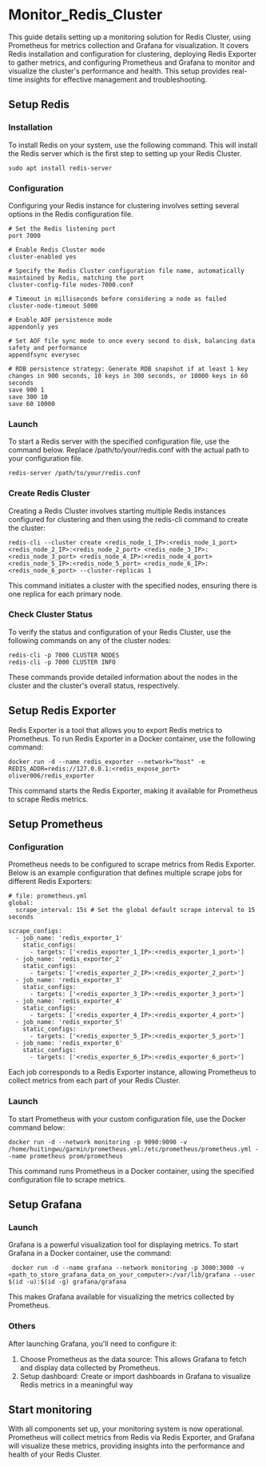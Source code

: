 # Monitor_Redis_Cluster
This guide details setting up a monitoring solution for Redis Cluster, using Prometheus for metrics collection and Grafana for visualization. It covers Redis installation and configuration for clustering, deploying Redis Exporter to gather metrics, and configuring Prometheus and Grafana to monitor and visualize the cluster's performance and health. This setup provides real-time insights for effective management and troubleshooting.

## Setup Redis
### Installation
To install Redis on your system, use the following command. This will install the Redis server which is the first step to setting up your Redis Cluster.
```
sudo apt install redis-server
```
### Configuration
Configuring your Redis instance for clustering involves setting several options in the Redis configuration file. 
```
# Set the Redis listening port
port 7000

# Enable Redis Cluster mode
cluster-enabled yes

# Specify the Redis Cluster configuration file name, automatically maintained by Redis, matching the port
cluster-config-file nodes-7000.conf

# Timeout in milliseconds before considering a node as failed
cluster-node-timeout 5000

# Enable AOF persistence mode
appendonly yes

# Set AOF file sync mode to once every second to disk, balancing data safety and performance
appendfsync everysec

# RDB persistence strategy: Generate RDB snapshot if at least 1 key changes in 900 seconds, 10 keys in 300 seconds, or 10000 keys in 60 seconds
save 900 1
save 300 10
save 60 10000
```
### Launch
To start a Redis server with the specified configuration file, use the command below. Replace /path/to/your/redis.conf with the actual path to your configuration file.
```
redis-server /path/to/your/redis.conf
```
### Create Redis Cluster
Creating a Redis Cluster involves starting multiple Redis instances configured for clustering and then using the redis-cli command to create the cluster:
```
redis-cli --cluster create <redis_node_1_IP>:<redis_node_1_port> <redis_node_2_IP>:<redis_node_2_port> <redis_node_3_IP>:<redis_node_3_port> <redis_node_4_IP>:<redis_node_4_port> <redis_node_5_IP>:<redis_node_5_port> <redis_node_6_IP>:<redis_node_6_port> --cluster-replicas 1
```
This command initiates a cluster with the specified nodes, ensuring there is one replica for each primary node.
### Check Cluster Status
To verify the status and configuration of your Redis Cluster, use the following commands on any of the cluster nodes:
```
redis-cli -p 7000 CLUSTER NODES
redis-cli -p 7000 CLUSTER INFO
```
These commands provide detailed information about the nodes in the cluster and the cluster's overall status, respectively.
## Setup Redis Exporter
Redis Exporter is a tool that allows you to export Redis metrics to Prometheus. To run Redis Exporter in a Docker container, use the following command:
```
docker run -d --name redis_exporter --network="host" -e REDIS_ADDR=redis://127.0.0.1:<redis_expose_port> oliver006/redis_exporter
```
This command starts the Redis Exporter, making it available for Prometheus to scrape Redis metrics.

## Setup Prometheus
### Configuration
Prometheus needs to be configured to scrape metrics from Redis Exporter. Below is an example configuration that defines multiple scrape jobs for different Redis Exporters:
```
# file: prometheus.yml
global:
  scrape_interval: 15s # Set the global default scrape interval to 15 seconds

scrape_configs:
  - job_name: 'redis_exporter_1'
    static_configs:
      - targets: ['<redis_exporter_1_IP>:<redis_exporter_1_port>']
  - job_name: 'redis_exporter_2'
    static_configs:
      - targets: ['<redis_exporter_2_IP>:<redis_exporter_2_port>']
  - job_name: 'redis_exporter_3'
    static_configs:
      - targets: ['<redis_exporter_3_IP>:<redis_exporter_3_port>']
  - job_name: 'redis_exporter_4'
    static_configs:
      - targets: ['<redis_exporter_4_IP>:<redis_exporter_4_port>']
  - job_name: 'redis_exporter_5'
    static_configs:
      - targets: ['<redis_exporter_5_IP>:<redis_exporter_5_port>']
  - job_name: 'redis_exporter_6'
    static_configs:
      - targets: ['<redis_exporter_6_IP>:<redis_exporter_6_port>']
```
Each job corresponds to a Redis Exporter instance, allowing Prometheus to collect metrics from each part of your Redis Cluster.
### Launch
To start Prometheus with your custom configuration file, use the Docker command below:
```
docker run -d --network monitoring -p 9090:9090 -v /home/huitingwu/garmin/prometheus.yml:/etc/prometheus/prometheus.yml --name prometheus prom/prometheus
```
This command runs Prometheus in a Docker container, using the specified configuration file to scrape metrics.
## Setup Grafana
### Launch
Grafana is a powerful visualization tool for displaying metrics. To start Grafana in a Docker container, use the command:
```
 docker run -d --name grafana --network monitoring -p 3000:3000 -v <path_to_store_grafana_data_on_your_computer>:/var/lib/grafana --user $(id -u):$(id -g) grafana/grafana
```
This makes Grafana available for visualizing the metrics collected by Prometheus.
### Others
After launching Grafana, you'll need to configure it:
1. Choose Prometheus as the data source: This allows Grafana to fetch and display data collected by Prometheus.
2. Setup dashboard: Create or import dashboards in Grafana to visualize Redis metrics in a meaningful way

## Start monitoring
With all components set up, your monitoring system is now operational. Prometheus will collect metrics from Redis via Redis Exporter, and Grafana will visualize these metrics, providing insights into the performance and health of your Redis Cluster.
